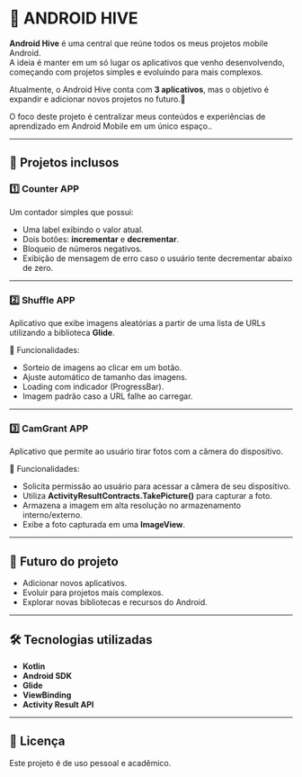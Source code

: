 # 📱 ANDROID HIVE

**Android Hive** é uma central que reúne todos os meus projetos mobile Android.  
A ideia é manter em um só lugar os aplicativos que venho desenvolvendo, começando com projetos simples e evoluindo para mais complexos.

Atualmente, o Android Hive conta com **3 aplicativos**, mas o objetivo é expandir e adicionar novos projetos no futuro.🚀

O foco deste projeto é centralizar meus conteúdos e experiências de aprendizado em Android Mobile em um único espaço..

---

## 📂 Projetos inclusos

### 1️⃣ Counter APP
Um contador simples que possui:
- Uma label exibindo o valor atual.
- Dois botões: **incrementar** e **decrementar**.
- Bloqueio de números negativos.
- Exibição de mensagem de erro caso o usuário tente decrementar abaixo de zero.

---

### 2️⃣ Shuffle APP
Aplicativo que exibe imagens aleatórias a partir de uma lista de URLs utilizando a biblioteca **Glide**.

📌 Funcionalidades:
- Sorteio de imagens ao clicar em um botão.
- Ajuste automático de tamanho das imagens.
- Loading com indicador (ProgressBar).
- Imagem padrão caso a URL falhe ao carregar.

---

### 3️⃣ CamGrant APP
Aplicativo que permite ao usuário tirar fotos com a câmera do dispositivo.

📌 Funcionalidades:
- Solicita permissão ao usuário para acessar a câmera de seu dispositivo.
- Utiliza **ActivityResultContracts.TakePicture()** para capturar a foto.
- Armazena a imagem em alta resolução no armazenamento interno/externo.
- Exibe a foto capturada em uma **ImageView**.

---

## 🔮 Futuro do projeto
- Adicionar novos aplicativos.
- Evoluir para projetos mais complexos.
- Explorar novas bibliotecas e recursos do Android.

---

## 🛠️ Tecnologias utilizadas
- **Kotlin**
- **Android SDK**
- **Glide**
- **ViewBinding**
- **Activity Result API**

---

## 📜 Licença
Este projeto é de uso pessoal e acadêmico.  
